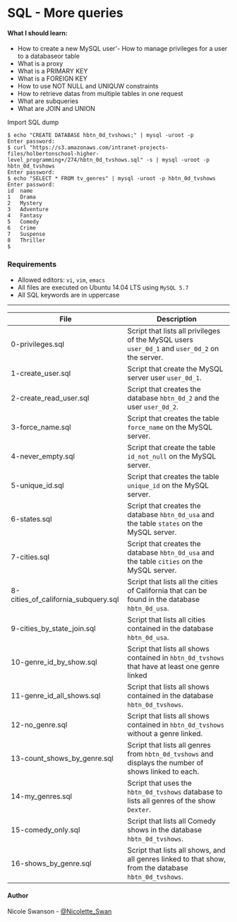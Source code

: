 # SQL - More queries
#### What I should learn:
- How to create a new MySQL user'- How to manage privileges for a user to a databaseor table
- What is a proxy
- What is a PRIMARY KEY
- What is a FOREIGN KEY
- How to use NOT NULL and UNIQUW constraints
- How to retrieve datas from multiple tables in one request
- What are subqueries
- What are JOIN and UNION

Import SQL dump

```
$ echo "CREATE DATABASE hbtn_0d_tvshows;" | mysql -uroot -p
Enter password: 
$ curl "https://s3.amazonaws.com/intranet-projects-files/holbertonschool-higher-level_programming+/274/hbtn_0d_tvshows.sql" -s | mysql -uroot -p hbtn_0d_tvshows
Enter password: 
$ echo "SELECT * FROM tv_genres" | mysql -uroot -p hbtn_0d_tvshows
Enter password: 
id  name
1   Drama
2   Mystery
3   Adventure
4   Fantasy
5   Comedy
6   Crime
7   Suspense
8   Thriller
$
```

### Requirements
- Allowed editors: `vi`, `vim`, `emacs`
- All files are executed on Ubuntu 14.04 LTS using `MySQL 5.7`
- All SQL keywords are in uppercase

---
File | Description
-----|-------------
0-privileges.sql | Script that lists all privileges of the MySQL users `user_0d_1` and `user_0d_2` on the server.
1-create\_user.sql | Script that create the MySQL server user `user_0d_1`.
2-create\_read\_user.sql | Script that creates the database `hbtn_0d_2` and the user `user_0d_2`.
3-force\_name.sql | Script that creates the table `force_name` on the MySQL server.
4-never\_empty.sql | Script that create the table `id_not_null` on the MySQL server.
5-unique\_id.sql | Script that creates the table `unique_id` on the MySQL server.
6-states.sql | Script that creates the database `hbtn_0d_usa` and the table `states` on the MySQL server.
7-cities.sql | Script that creates the database `hbtn_0d_usa` and the table `cities` on the MySQL server.
8-cities\_of\_california\_subquery.sql | Script that lists all the cities of California that can be found in the database `hbtn_0d_usa`.
9-cities\_by\_state\_join.sql | Script that lists all cities contained in the database `hbtn_0d_usa`.
10-genre\_id\_by\_show.sql | Script that lists all shows contained in `hbtn_0d_tvshows` that have at least one genre linked
11-genre\_id\_all\_shows.sql | Script that lists all shows contained in the database `hbtn_0d_tvshows`.
12-no\_genre.sql | Script that lists all shows contained in `hbtn_0d_tvshows` without a genre linked.
13-count\_shows\_by\_genre.sql | Script that lists all genres from `hbtn_0d_tvshows` and displays the number of shows linked to each.
14-my\_genres.sql | Script that uses the `hbtn_0d_tvshows` database to lists all genres of the show `Dexter`.
15-comedy\_only.sql | Script that lists all Comedy shows in the database `hbtn_0d_tvshows`.
16-shows\_by\_genre.sql | Script that lists all shows, and all genres linked to that show, from the database `hbtn_0d_tvshows`.

#### Author
Nicole Swanson - [@Nicolette_Swan](https://twitter.com/Nicolette_Swan)
